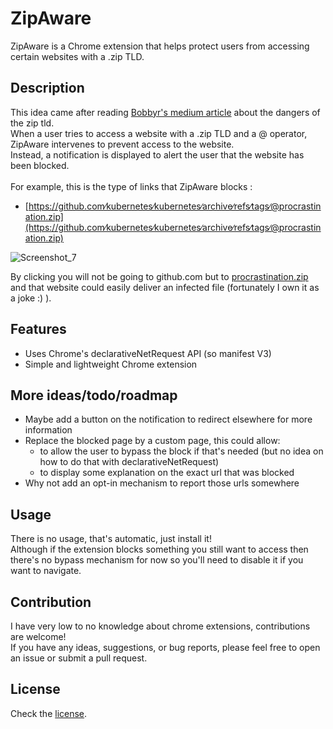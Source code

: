 # ZipAware

ZipAware is a Chrome extension that helps protect users from accessing certain websites with a .zip TLD.

## Description

This idea came after reading [Bobbyr's medium article](https://medium.com/@bobbyrsec/the-dangers-of-googles-zip-tld-5e1e675e59a5) about the dangers of the zip tld.\
When a user tries to access a website with a .zip TLD and a @ operator, ZipAware intervenes to prevent access to the website. \
Instead, a notification is displayed to alert the user that the website has been blocked. \
 \
For example, this is the type of links that ZipAware blocks :

- [https://github.com∕kubernetes∕kubernetes∕archive∕refs∕tags∕@procrastination.zip](https://github.com∕kubernetes∕kubernetes∕archive∕refs∕tags∕@procrastination.zip)

![Screenshot_7](https://github.com/ThaNico/ZipAware/assets/9906385/2a2a9b5b-aa29-43a4-8903-23df1039ec24)


By clicking you will not be going to github.com but to [procrastination.zip](https://procrastination.zip) and that website could easily deliver an infected file (fortunately I own it as a joke :) ).

## Features

- Uses Chrome's declarativeNetRequest API (so manifest V3)
- Simple and lightweight Chrome extension

## More ideas/todo/roadmap

- Maybe add a button on the notification to redirect elsewhere for more information
- Replace the blocked page by a custom page, this could allow:
  - to allow the user to bypass the block if that's needed (but no idea on how to do that with declarativeNetRequest)
  - to display some explanation on the exact url that was blocked
- Why not add an opt-in mechanism to report those urls somewhere

## Usage

There is no usage, that's automatic, just install it! \
Although if the extension blocks something you still want to access then there's no bypass mechanism for now so you'll need to disable it if you want to navigate.

## Contribution

I have very low to no knowledge about chrome extensions, contributions are welcome! \
If you have any ideas, suggestions, or bug reports, please feel free to open an issue or submit a pull request.

## License

Check the [license](LICENSE.MD).
